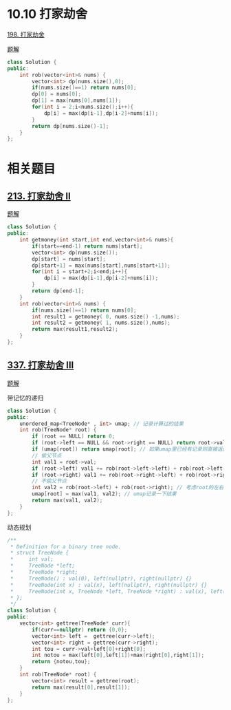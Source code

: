 # 10.10 打家劫舍

[198. 打家劫舍](https://leetcode.cn/problems/house-robber/)

[题解](https://programmercarl.com/0198.%E6%89%93%E5%AE%B6%E5%8A%AB%E8%88%8D.html#%E7%AE%97%E6%B3%95%E5%85%AC%E5%BC%80%E8%AF%BE)

```cpp
class Solution {
public:
    int rob(vector<int>& nums) {
        vector<int> dp(nums.size(),0);
        if(nums.size()==1) return nums[0];
        dp[0] = nums[0];
        dp[1] = max(nums[0],nums[1]);
        for(int i = 2;i<nums.size();i++){
            dp[i] = max(dp[i-1],dp[i-2]+nums[i]);
        }
        return dp[nums.size()-1];
    }
};
```

# 相关题目

## [213. 打家劫舍 II](https://leetcode.cn/problems/house-robber-ii/)

[题解](https://programmercarl.com/0213.%E6%89%93%E5%AE%B6%E5%8A%AB%E8%88%8DII.html#%E7%AE%97%E6%B3%95%E5%85%AC%E5%BC%80%E8%AF%BE)

```cpp
class Solution {
public:
    int getmoney(int start,int end,vector<int>& nums){
        if(start==end-1) return nums[start];
        vector<int> dp(nums.size());
        dp[start] = nums[start];
        dp[start+1] = max(nums[start],nums[start+1]);
        for(int i = start+2;i<end;i++){
            dp[i] = max(dp[i-1],dp[i-2]+nums[i]);
        }
        return dp[end-1];
    }
    int rob(vector<int>& nums) {
        if(nums.size()==1) return nums[0];
        int result1 = getmoney( 0, nums.size() -1,nums);
        int result2 = getmoney( 1, nums.size(),nums);
        return max(result1,result2);
    }
};
```

## [337. 打家劫舍 III](https://leetcode.cn/problems/house-robber-iii/)

[题解](https://programmercarl.com/0337.%E6%89%93%E5%AE%B6%E5%8A%AB%E8%88%8DIII.html#%E7%AE%97%E6%B3%95%E5%85%AC%E5%BC%80%E8%AF%BE)

带记忆的递归

```cpp
class Solution {
public:
    unordered_map<TreeNode* , int> umap; // 记录计算过的结果
    int rob(TreeNode* root) {
        if (root == NULL) return 0;
        if (root->left == NULL && root->right == NULL) return root->val;
        if (umap[root]) return umap[root]; // 如果umap里已经有记录则直接返回
        // 偷父节点
        int val1 = root->val;
        if (root->left) val1 += rob(root->left->left) + rob(root->left->right); // 跳过root->left
        if (root->right) val1 += rob(root->right->left) + rob(root->right->right); // 跳过root->right
        // 不偷父节点
        int val2 = rob(root->left) + rob(root->right); // 考虑root的左右孩子
        umap[root] = max(val1, val2); // umap记录一下结果
        return max(val1, val2);
    }
};
```

动态规划

```cpp
/**
 * Definition for a binary tree node.
 * struct TreeNode {
 *     int val;
 *     TreeNode *left;
 *     TreeNode *right;
 *     TreeNode() : val(0), left(nullptr), right(nullptr) {}
 *     TreeNode(int x) : val(x), left(nullptr), right(nullptr) {}
 *     TreeNode(int x, TreeNode *left, TreeNode *right) : val(x), left(left), right(right) {}
 * };
 */
class Solution {
public:
    vector<int> gettree(TreeNode* curr){
        if(curr==nullptr) return {0,0};
        vector<int> left =  gettree(curr->left);
        vector<int> right = gettree(curr->right);
        int tou = curr->val+left[0]+right[0];
        int notou = max(left[0],left[1])+max(right[0],right[1]);
        return {notou,tou};
    }
    int rob(TreeNode* root) {
        vector<int> result = gettree(root);
        return max(result[0],result[1]);
    }
};
```